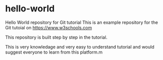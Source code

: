 # hello-world
Hello World repository for Git tutorial
This is an example repository for the Git tutoial on https://www.w3schools.com

This repository is built step by step in the tutorial.

This is very knowledage and very easy to understand tutorial and would suggest everyone to learn from this platform.m
